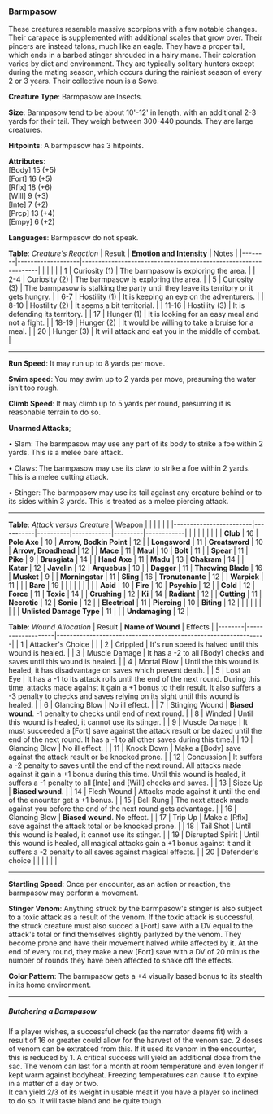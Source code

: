 ### Barmpasow
These creatures resemble massive scorpions with a few notable changes. Their carapace is supplemented with additional scales that grow over. Their pincers are instead talons, much like an eagle. They have a proper tail, which ends in a barbed stinger shrouded in a hairy mane. Their coloration varies by diet and environment. They are typically solitary hunters except during the mating season, which occurs during the rainiest season of every 2 or 3 years. Their collective noun is a Sowe.

**Creature Type**: Barmpasow are Insects.

**Size**: Barmpasow tend to be about 10'-12' in length, with an additional 2-3 yards for their tail. They weigh between 300-440 pounds. They are large creatures.

**Hitpoints**: A barmpasow has 3 hitpoints.

**Attributes**:  
[Body] 15 (+5)  
[Fort] 16 (+5)  
[Rflx] 18 (+6)  
[Will] 9 (+3)  
[Inte] 7 (+2)  
[Prcp] 13 (+4)  
[Empy] 6 (+2)  

**Languages**: Barmpasow do not speak.

**Table**: *Creature's Reaction*
| Result | **Emotion and Intensity** | Notes        |
|--------|-------------------|----------------------------------------------------------------|
|        |                                                |                                   |
|    1   | Curiosity (1) | The barmpasow is exploring the area. |
|   2-4  | Curiosity (2) | The barmpasow is exploring the area. |
|    5   | Curiosity (3) | The barmpasow is stalking the party until they leave its territory or it gets hungry. |
|   6-7  | Hostility (1) | It is keeping an eye on the adventurers. |
|   8-10 | Hostility (2) | It seems a bit territorial. |
|  11-16 | Hostility (3) | It is defending its territory. |
|   17   | Hunger (1)    | It is looking for an easy meal and not a fight. |
|  18-19 | Hunger (2)    | It would be willing to take a bruise for a meal. |
|   20   | Hunger (3)    | It will attack and eat you in the middle of combat. |

-----

**Run Speed**: It may run up to 8 yards per move.

**Swim speed**: You may swim up to 2 yards per move, presuming the water isn’t too rough.

**Climb Speed**: It may climb up to 5 yards per round, presuming it is reasonable terrain to do so.

**Unarmed Attacks**;

 • Slam: The barmpasow may use any part of its body to strike a foe within 2 yards. This is a melee bare attack.

 • Claws: The barmpasow may use its claw to strike a foe within 2 yards. This is a melee cutting attack.

 • Stinger: The barmpasow may use its tail against any creature behind or to its sides within 3 yards. This is treated as a melee piercing attack.

-----

**Table**: *Attack versus Creature*
| Weapon                 |          |            |         |            |         |
|------------------------|-----------|----------|------------|---------|------------|
|                        |          |            |         |            |         |
| **Club**                   | 16     | **Pole Axe**      | 10     | **Arrow, Bodkin Point**    | 12    |
| **Longsword**              | 11     | **Greatsword**    | 10     | **Arrow, Broadhead**       | 12    |
| **Mace**                   | 11     | **Maul**          | 10   | **Bolt** | 11    |
| **Spear**                  | 11     | **Pike**          | 9     | **Brusgiata** | 14     |
| **Hand Axe**               | 11     | **Madu**          | 13    | **Chakram** | 14    |
| **Katar**                  | 12     | **Javelin**       | 12    | **Arquebus** | 10    |
| **Dagger**                 | 11     | **Throwing Blade** | 16   | **Musket** |  9    |
| **Morningstar**            | 11     | **Sling**         | 16    | **Tronutonante** | 12    |
| **Warpick**                | 11     |              |            |  **Bare** |   19  |
|                        |           |          |            |         |            |
| **Acid**                   | 10     | **Fire**          | 10     | **Psychic** | 12     |
| **Cold**                   | 12     | **Force**         | 11     | **Toxic**  | 14     |
| **Crushing**               | 12     | **Ki**            | 14     | **Radiant** | 12     |
| **Cutting**                | 11     | **Necrotic**      | 12     | **Sonic** | 12    |
| **Electrical**             | 11     | **Piercing**      | 10     | **Biting** | 12    |
|                        |           |          |            |         |            |
| **Unlisted Damage Type**   | 11     |              |             | **Undamaging** | 12 |

**Table**: *Wound Allocation*
| Result | **Name of Wound** | Effects                                                        |
|--------|-------------------|----------------------------------------------------------------|
|   1    | Attacker's Choice |                                                                |
|   2    | Crippled          | It's run speed is halved until this wound is healed.      |
|   3    | Muscle Damage     | It has a -2 to all [Body] checks and saves until this wound is healed. |
|   4    | Mortal Blow       | Until the this wound is healed, it has disadvantage on saves which prevent death. |
|   5    | Lost an Eye       | It has a -1 to its attack rolls until the end of the next round. During this time, attacks made against it gain a +1 bonus to their result. It also suffers a -3 penalty to checks and saves relying on its sight until this wound is healed. |
|   6    | Glancing Blow     | No ill effect. |
|   7    | Stinging Wound    | **Biased wound**. -1 penalty to checks until end of next round. |
|   8    | Winded      | Until this wound is healed, it cannot use its stinger.     |
|   9    | Muscle Damage     |  It must succeeded a [Fort] save against the attack result or be dazed until the end of the next round. It has a -1 to all other saves during this time.|
|   10   | Glancing Blow     | No ill effect. |
|   11   | Knock Down        | Make a [Body] save against the attack result or be knocked prone. |
|   12   | Concussion        | It suffers a -2 penalty to saves until the end of the next round. All attacks made against it gain a +1 bonus during this time. Until this wound is healed, it suffers a -1 penalty to all [Inte] and [Will] checks and saves. |
|   13   | Sieze Up          | **Biased wound**.  |
|   14   | Flesh Wound       | Attacks made against it until the end of the enounter get a +1 bonus. |
|   15   | Bell Rung         | The next attack made against you before the end of the next round gets advantage.  |
|   16   | Glancing Blow     | **Biased wound**. No effect. |
|   17   | Trip Up           | Make a [Rflx] save against the attack total or be knocked prone.                                  |
|   18   | Tail Shot         | Until this wound is healed, it cannot use its stinger. |
|   19   | Disrupted Spirit  | Until this wound is healed, all magical attacks gain a +1 bonus against it and it suffers a -2 penalty to all saves against magical effects. |
|   20   | Defender's choice |                                   |
|        |                                                |                                   |

-----

**Startling Speed**: Once per encounter, as an action or reaction, the barmpasow may perform a movement.

**Stinger Venom**: Anything struck by the barmpasow's stinger is also subject to a toxic attack as a result of the venom. If the toxic attack is successful, the struck creature must also succed a [Fort] save with a DV equal to the attack's total or find themselves slightly parlyzed by the venom. They become prone and have their movement halved while affected by it. At the end of every round, they make a new [Fort] save with a DV of 20 minus the number of rounds they have been affected to shake off the effects.

**Color Pattern**: The barmpasow gets a +4 visually based bonus to its stealth in its home environment.

-----

##### Butchering a Barmpasow
If a player wishes, a successful check (as the narrator deems fit) with a result of 16 or greater could allow for the harvest of the venom sac. 2 doses of venom can be extratced from this. If it used its venom in the encounter, this is reduced by 1. A critical success will yield an additional dose from the sac. The venom can last for a month at room temperature and even longer if kept warm against bodyheat. Freezing temperatures can cause it to expire in a matter of a day or two.  
It can yield 2/3 of its weight in usable meat if you have a player so inclined to do so. It will taste bland and be quite tough.
